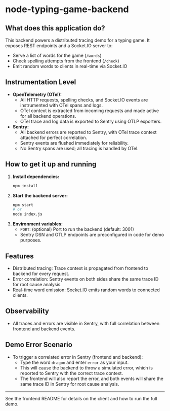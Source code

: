 # node-typing-game-backend

## What does this application do?

This backend powers a distributed tracing demo for a typing game. It exposes REST endpoints and a Socket.IO server to:

- Serve a list of words for the game (`/words`)
- Check spelling attempts from the frontend (`/check`)
- Emit random words to clients in real-time via Socket.IO

## Instrumentation Level

- **OpenTelemetry (OTel):**
  - All HTTP requests, spelling checks, and Socket.IO events are instrumented with OTel spans and logs.
  - OTel context is extracted from incoming requests and made active for all backend operations.
  - OTel trace and log data is exported to Sentry using OTLP exporters.
- **Sentry:**
  - All backend errors are reported to Sentry, with OTel trace context attached for perfect correlation.
  - Sentry events are flushed immediately for reliability.
  - No Sentry spans are used; all tracing is handled by OTel.

## How to get it up and running

1. **Install dependencies:**
   ```bash
   npm install
   ```
2. **Start the backend server:**
   ```bash
   npm start
   # or
   node index.js
   ```
3. **Environment variables:**
   - `PORT`: (optional) Port to run the backend (default: 3001)
   - Sentry DSN and OTLP endpoints are preconfigured in code for demo purposes.

## Features

- Distributed tracing: Trace context is propagated from frontend to backend for every request.
- Error correlation: Sentry events on both sides share the same trace ID for root cause analysis.
- Real-time word emission: Socket.IO emits random words to connected clients.

## Observability

- All traces and errors are visible in Sentry, with full correlation between frontend and backend events.

## Demo Error Scenario

- To trigger a correlated error in Sentry (frontend and backend):
  - Type the word `dragon` and enter `error` as your input.
  - This will cause the backend to throw a simulated error, which is reported to Sentry with the correct trace context.
  - The frontend will also report the error, and both events will share the same trace ID in Sentry for root cause analysis.

---

See the frontend README for details on the client and how to run the full demo.

